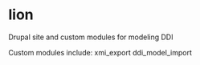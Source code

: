 lion
====

Drupal site and custom modules for modeling DDI

Custom modules include: 
xmi_export
ddi_model_import
